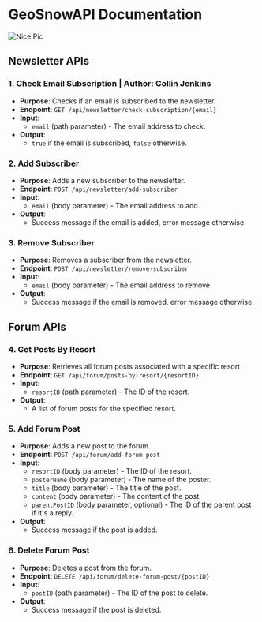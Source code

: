 # GeoSnowAPI Documentation
![Nice Pic](https://valutrack.com/wp-content/uploads/2023/03/isa-cybersecurity-training-2-1.jpg)
## Newsletter APIs

### 1. Check Email Subscription | Author: Collin Jenkins

- **Purpose**: Checks if an email is subscribed to the newsletter.
- **Endpoint**: `GET /api/newsletter/check-subscription/{email}`
- **Input**: 
  - `email` (path parameter) - The email address to check.
- **Output**: 
  - `true` if the email is subscribed, `false` otherwise.

### 2. Add Subscriber

- **Purpose**: Adds a new subscriber to the newsletter.
- **Endpoint**: `POST /api/newsletter/add-subscriber`
- **Input**: 
  - `email` (body parameter) - The email address to add.
- **Output**: 
  - Success message if the email is added, error message otherwise.

### 3. Remove Subscriber

- **Purpose**: Removes a subscriber from the newsletter.
- **Endpoint**: `POST /api/newsletter/remove-subscriber`
- **Input**: 
  - `email` (body parameter) - The email address to remove.
- **Output**: 
  - Success message if the email is removed, error message otherwise.

## Forum APIs

### 4. Get Posts By Resort

- **Purpose**: Retrieves all forum posts associated with a specific resort.
- **Endpoint**: `GET /api/forum/posts-by-resort/{resortID}`
- **Input**: 
  - `resortID` (path parameter) - The ID of the resort.
- **Output**: 
  - A list of forum posts for the specified resort.

### 5. Add Forum Post

- **Purpose**: Adds a new post to the forum.
- **Endpoint**: `POST /api/forum/add-forum-post`
- **Input**: 
  - `resortID` (body parameter) - The ID of the resort.
  - `posterName` (body parameter) - The name of the poster.
  - `title` (body parameter) - The title of the post.
  - `content` (body parameter) - The content of the post.
  - `parentPostID` (body parameter, optional) - The ID of the parent post if it's a reply.
- **Output**: 
  - Success message if the post is added.

### 6. Delete Forum Post

- **Purpose**: Deletes a post from the forum.
- **Endpoint**: `DELETE /api/forum/delete-forum-post/{postID}`
- **Input**: 
  - `postID` (path parameter) - The ID of the post to delete.
- **Output**: 
  - Success message if the post is deleted.

